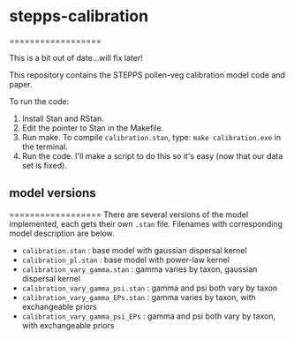 # stepps-calibration
==================

This is a bit out of date...will fix later!

This repository contains the STEPPS pollen-veg calibration model code and paper.

To run the code:
  1.  Install Stan and RStan.
  2.  Edit the pointer to Stan in the Makefile.
  3.  Run make. To compile `calibration.stan`, type: `make calibration.exe` in the terminal.
  4.  Run the code. I'll make a script to do this so it's easy (now that our data set is fixed).

## model versions
==================
There are several versions of the model implemented, each gets their own `.stan` file. Filenames with corresponding model description are below.

  - `calibration.stan` : base model with gaussian dispersal kernel
  - `calibration_pl.stan` : base model with power-law kernel
  - `calibration_vary_gamma.stan` : gamma varies by taxon, gaussian dispersal kernel
  - `calibration_vary_gamma_psi.stan` : gamma and psi both vary by taxon
  - `calibration_vary_gamma_EPs.stan` : gamma varies by taxon, with exchangeable priors
  - `calibration_vary_gamma_psi_EPs` : gamma and psi both vary by taxon, with exchangeable priors


  



